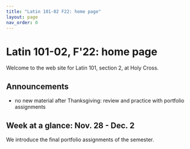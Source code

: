 ```yaml
---
title: "Latin 101-02 F22: home page"
layout: page
nav_order: 0
---
```



# Latin 101-02, F'22: home page

Welcome to the web site for Latin 101, section 2, at Holy Cross.

## Announcements

- no new material after Thanksgiving: review and practice with portfolio assignments


## Week at a glance: Nov. 28 - Dec. 2

We introduce the final portfolio assignments of the semester.